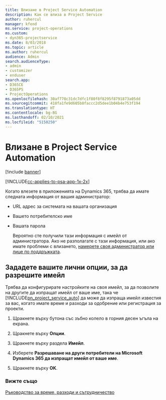 ```yaml
---
title: Влизане в Project Service Automation
description: Как се влиза в Project Service
author: ruhercul
manager: kfend
ms.service: project-operations
ms.custom:
- dyn365-projectservice
ms.date: 8/03/2018
ms.topic: article
ms.author: ruhercul
audience: Admin
search.audienceType:
- admin
- customizer
- enduser
search.app:
- D365CE
- D365PS
- ProjectOperations
ms.openlocfilehash: 30af778c31dc7dfc1f80f8f8295f8791873a05dd
ms.sourcegitcommit: 418fa1fe9d605b8faccc2d5dee1b04b4e753f194
ms.translationtype: HT
ms.contentlocale: bg-BG
ms.lasthandoff: 02/10/2021
ms.locfileid: "5150250"
---
```

# <a name="sign-in-to-project-service-automation"></a>Влизане в Project Service Automation

[!include [banner](../includes/psa-now-project-operations.md)]

[!INCLUDE[cc-applies-to-psa-app-1x-2x](../includes/cc-applies-to-psa-app-1x-2x.md)]

Когато влезете в приложенията на Dynamics 365, трябва да имате следната информация от вашия администратор:  
  
- URL адрес за системата на вашата организация  
  
- Вашето потребителско име  
  
- Вашата парола  
  
  Вероятно сте получили тази информация с имейл от администратора. Ако не разполагате с тази информация, или ако имате проблеми с влизането, [намерете своя администратор или лице по поддръжката](https://docs.microsoft.com/dynamics365/customerengagement/on-premises/basics/find-administrator-support).  
  
## <a name="set-your-personal-options-to-allow-email"></a>Зададете вашите лични опции, за да разрешите имейл  
 Трябва да конфигурирате настройките на своя имейл, за да позволите на другите да изпращат имейл от ваше име, така че [!INCLUDE[pn_project_service_auto](../includes/pn-project-service-auto.md)] да може да изпраща имейл известия за вас, когато имате време и разходи за одобрение или регистрация за проекти.  
  
1.  Щракнете върху бутона със зъбно колело в горния десен ъгъла на екрана.  
  
2.  Щракнете върху **Опции**.  
  
3.  Щракнете върху раздела **Имейл**.  
  
4.  Изберете **Разрешаване на други потребители на Microsoft Dynamics 365 да изпращат имейл от ваше име**.  
  
5.  Щракнете върху **OK**.  
  
### <a name="see-also"></a>Вижте също  
 [Ръководство за време, разходи и сътрудничество](../psa/time-expense-collaboration-guide.md)
